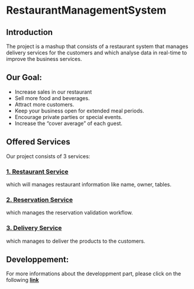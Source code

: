 # RestaurantManagementSystem

## Introduction
The project is a mashup that consists of a restaurant system that manages delivery services for the customers and which analyse data in real-time to improve the business services. 


## Our Goal:
* Increase sales in our restaurant
* Sell more food and beverages.
* Attract more customers.
* Keep your business open for extended meal periods.
* Encourage private parties or special events.
* Increase the “cover average” of each guest.

## Offered Services
Our project consists of 3 services:

### [1. Restaurant Service](https://github.com/youssefMes/RestaurantManagementSystem/wiki/1.-Restaurant-service)
which will manages restaurant information like name, owner, tables.

### [2. Reservation Service](https://github.com/youssefMes/RestaurantManagementSystem/wiki/2.-Reservation-service)
which manages the reservation validation workflow.

### [3. Delivery Service](https://github.com/youssefMes/RestaurantManagementSystem/wiki/3.-Delivery-service)
which manages to deliver the products to the customers.

## Developpement:
For more informations about the developpment part, please click on the following [**link**](https://github.com/youssefMes/RestaurantManagementSystem/wiki/Developpment)
